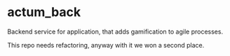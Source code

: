 # actum_back

Backend service for application, that adds gamification to agile processes.

This repo needs refactoring, anyway with it we won a second place.
